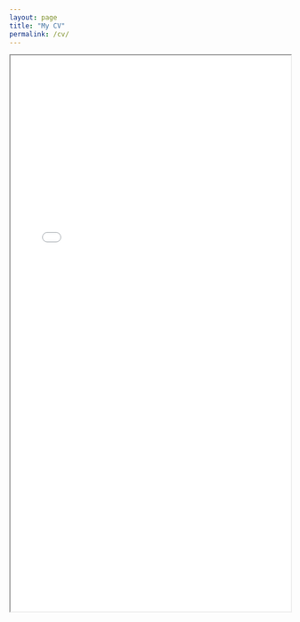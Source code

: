```yaml
---
layout: page
title: "My CV"
permalink: /cv/
---
```


<iframe src="assets/cv.docx" width="100%" height="1000px">
    This browser does not support PDFs. Please download the PDF to view it: 
    <a href="assets/cv.docx">Download PDF</a>.
</iframe>
